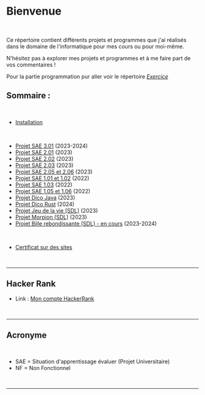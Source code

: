 # Bienvenue

</br>

Ce répertoire contient différents projets et programmes que j'ai réalisés dans le domaine de l'informatique pour mes cours ou pour moi-même.

N'hésitez pas à explorer mes projets et programmes et à me faire part de vos commentaires !

Pour la partie programmation pur aller voir le répertoire [*Exercice*](https://github.com/DorianBucc/Exercice)

## Sommaire :

</br>

- [Installation](https://github.com/DorianBucc/Project/tree/main/Installation)

</br>

- [Projet SAE 3.01](https://github.com/DorianBucc/Project/tree/main/J++) (2023-2024)
- [Projet SAE 2.01](https://github.com/DorianBucc/Project/tree/main/SAE_201(QD_IHM)) (2023)
- [Projet SAE 2.02](https://github.com/DorianBucc/Project/tree/main/SAE_202(Graphe)) (2023)
- [Projet SAE 2.03](https://github.com/DorianBucc/Project/tree/main/SAE_203(Assembleur)) (2023)
- [Projet SAE 2.05 et 2.06](https://github.com/DorianBucc/Project/tree/main/SAE_205_206) (2023)
- [Projet SAE 1.01 et 1.02](https://github.com/DorianBucc/Project/tree/main/SAE_101_102) (2022)
- [Projet SAE 1.03](https://github.com/DorianBucc/Project/tree/main/SAE_103) (2022)
- [Projet SAE 1.05 et 1.06](https://github.com/DorianBucc/Project/tree/main/SAE_105_106) (2022)
- [Projet Dico Java](https://github.com/DorianBucc/Project/tree/main/DicoJava) (2023)
- [Projet Dico Rust](https://github.com/DorianBucc/Project/tree/main/dico_rust) (2024)
- [Projet Jeu de la vie (SDL)](https://github.com/DorianBucc/Project/tree/main/SDL/GOLVersionTab) (2023)
- [Projet Morpion (SDL)](https://github.com/DorianBucc/Project/tree/main/SDL/Morpion) (2023)
- [Projet Bille rebondissante (SDL) - en cours](https://github.com/DorianBucc/Project/tree/main/SDL/ColisionGraviteNF) (2023-2024)
</br>

- [Certificat sur des sites](https://github.com/DorianBucc/Project/tree/main/1-Certificat)

</br>

---

## Hacker Rank

* Link : [Mon compte HackerRank](https://www.hackerrank.com/profile/bucchiottydorian)

</br>

---

## Acronyme

</br>

- SAE = Situation d'apprentissage évaluer (Projet Universitaire)
- NF = Non Fonctionnel

</br>

---
